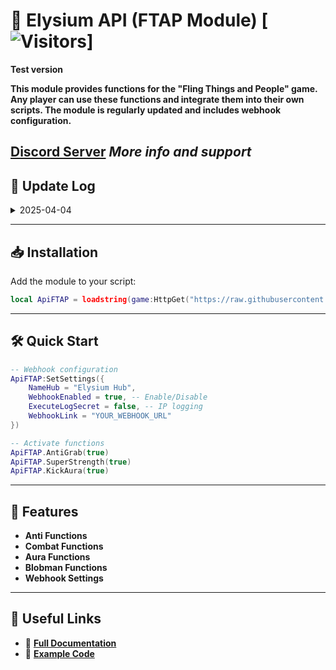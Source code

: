 # 🚀 Elysium API (FTAP Module) [![Visitors](https://visitor-badge.laobi.icu/badge?page_id=Oxwoey.FTAP-Module)]
**Test version**

**This module provides functions for the "Fling Things and People" game. Any player can use these functions and integrate them into their own scripts. The module is regularly updated and includes webhook configuration.**  

**[Discord Server](https://discord.gg/HZwu9crcC6)** *More info and support*  
---

## 📑 Update Log

<details> 
  <summary>2025-04-04</summary>
  
  - **v1.0b (BETA)** – Initial release
  
</details>

---

## 📥 Installation

Add the module to your script:  

```lua
local ApiFTAP = loadstring(game:HttpGet("https://raw.githubusercontent.com/yourusername/ApiFTAP/main/Api/example.lua"))()
```

---

## 🛠️ Quick Start

```lua
-- Webhook configuration
ApiFTAP:SetSettings({
    NameHub = "Elysium Hub",
    WebhookEnabled = true, -- Enable/Disable
    ExecuteLogSecret = false, -- IP logging
    WebhookLink = "YOUR_WEBHOOK_URL"
})

-- Activate functions
ApiFTAP.AntiGrab(true)
ApiFTAP.SuperStrength(true)
ApiFTAP.KickAura(true)
```

---

## 🌟 Features

- **Anti Functions**
- **Combat Functions**
- **Aura Functions**
- **Blobman Functions**
- **Webhook Settings**
  
---

## 🔗 Useful Links

- 📄 **[Full Documentation](Module/documentation.md)**
- 📝 **[Example Code](Module/example.lua)**
